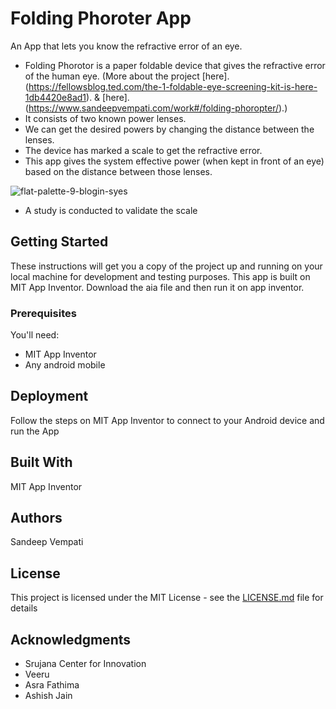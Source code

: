 # Folding Phoroter App

An App that lets you know the refractive error of an eye.

 * Folding Phorotor is a paper foldable device that gives the refractive error of the human eye. (More about the project [here].(https://fellowsblog.ted.com/the-1-foldable-eye-screening-kit-is-here-1db4420e8ad1). & [here].(https://www.sandeepvempati.com/work#/folding-phoropter/).)
 * It consists of two known power lenses.
 * We can get the desired powers by changing the distance between the lenses.
 * The device has marked a scale to get the refractive error.
 * This app gives the system effective power (when kept in front of an eye) based on the distance between those lenses.
 
![flat-palette-9-blogin-syes](https://cloud.githubusercontent.com/assets/17895582/25426526/1620a89e-2a8d-11e7-8e8d-6e8df3ed4d33.png)

* A study is conducted to validate the scale 

## Getting Started
 
These instructions will get you a copy of the project up and running on your local machine for development and testing purposes. This app is built on MIT App Inventor. Download the aia file and then run it on app inventor.

### Prerequisites

You'll need:

* MIT App Inventor
* Any android mobile


## Deployment

Follow the steps on MIT App Inventor to connect to your Android device and run the App

## Built With

MIT App Inventor

## Authors

Sandeep Vempati


## License

This project is licensed under the MIT License - see the [LICENSE.md](LICENSE.md) file for details

## Acknowledgments

* Srujana Center for Innovation
* Veeru
* Asra Fathima
* Ashish Jain
